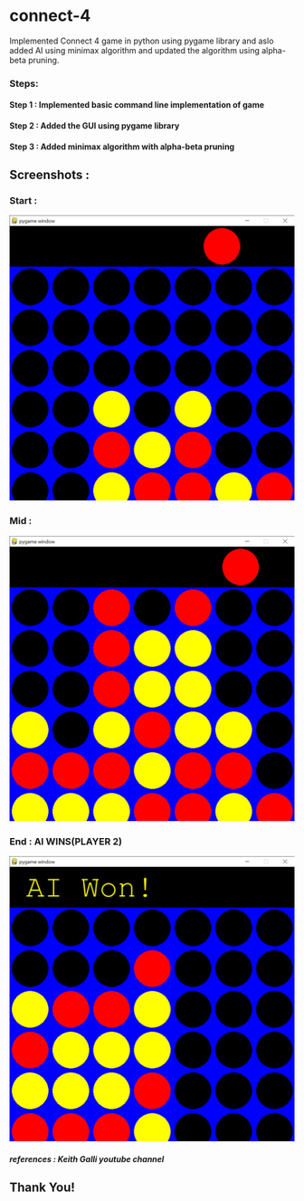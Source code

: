 # connect-4
 Implemented Connect 4 game in python using pygame library and aslo added AI using minimax algorithm and updated the algorithm using alpha-beta pruning.
### Steps:
#### Step 1 : Implemented basic command line implementation of game
#### Step 2 : Added the GUI using pygame library
#### Step 3 : Added minimax algorithm with alpha-beta pruning

## Screenshots :
### Start :
![Start](https://github.com/kapilbhise/connect-4/blob/master/pygame%20window%2003-07-2021%2016_21_59.png?raw=true)
### Mid :
![Mid](https://github.com/kapilbhise/connect-4/blob/master/pygame%20window%2003-07-2021%2016_22_47.png?raw=true)
### End : AI WINS(PLAYER 2)
![End](https://github.com/kapilbhise/connect-4/blob/master/pygame%20window%2003-07-2021%2016_41_10.png?raw=true)

##### references : Keith Galli youtube channel

## Thank You!
